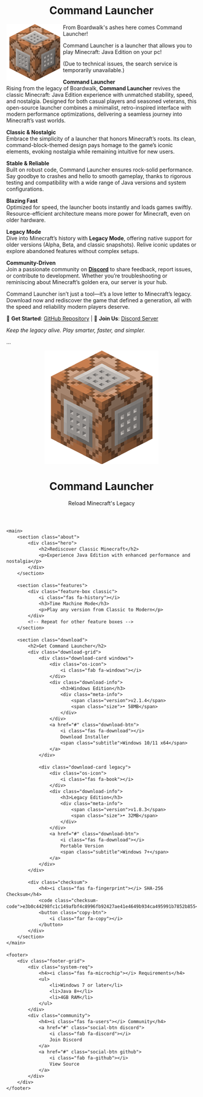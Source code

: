 <H1 align="center">Command Launcher</H1>

<img src="https://github.com/Firepdx01/Command-Launcher/blob/main/Command_Block_(Story_Mode).ico" align="left" width="150" height="150" alt="PojavLauncher logo">


From Boardwalk's ashes here comes Command Launcher!

Command Launcher is a launcher that allows you to play Minecraft: Java Edition on your pc!


(Due to technical issues, the search service is temporarily unavailable.)

**Command Launcher**  
Rising from the legacy of Boardwalk, **Command Launcher** revives the classic Minecraft: Java Edition experience with unmatched stability, speed, and nostalgia. Designed for both casual players and seasoned veterans, this open-source launcher combines a minimalist, retro-inspired interface with modern performance optimizations, delivering a seamless journey into Minecraft’s vast worlds.  

**Classic & Nostalgic**  
Embrace the simplicity of a launcher that honors Minecraft’s roots. Its clean, command-block-themed design pays homage to the game’s iconic elements, evoking nostalgia while remaining intuitive for new users.  

**Stable & Reliable**  
Built on robust code, Command Launcher ensures rock-solid performance. Say goodbye to crashes and hello to smooth gameplay, thanks to rigorous testing and compatibility with a wide range of Java versions and system configurations.  

**Blazing Fast**  
Optimized for speed, the launcher boots instantly and loads games swiftly. Resource-efficient architecture means more power for Minecraft, even on older hardware.  

**Legacy Mode**  
Dive into Minecraft’s history with **Legacy Mode**, offering native support for older versions (Alpha, Beta, and classic snapshots). Relive iconic updates or explore abandoned features without complex setups.  

**Community-Driven**  
Join a passionate community on [**Discord**]([https://discord.gg/NXfB3UFD]) to share feedback, report issues, or contribute to development. Whether you’re troubleshooting or reminiscing about Minecraft’s golden era, our server is your hub.  

Command Launcher isn’t just a tool—it’s a love letter to Minecraft’s legacy. Download now and rediscover the game that defined a generation, all with the speed and reliability modern players deserve.  

🔗 **Get Started**: [GitHub Repository](https://github.com/Firepdx01/Command-Launcher) | 💬 **Join Us**: [Discord Server]([https://discord.gg/NXfB3UFD])  

*Keep the legacy alive. Play smarter, faster, and simpler.*  

...
<!DOCTYPE html>
<html lang="en">
<head>
    <meta charset="UTF-8">
    <meta name="viewport" content="width=device-width, initial-scale=1.0">
    <title>Command Launcher</title>
    <link rel="stylesheet" href="main.css">
    <link rel="stylesheet" href="https://cdnjs.cloudflare.com/ajax/libs/font-awesome/6.4.0/css/all.min.css">
</head>
<body>
    <header class="gradient-bg">
        <div class="logo-container">
            <img src="https://github.com/Firepdx01/Command-Launcher/blob/main/Command_Block_(Story_Mode).ico" 
                 alt="Command Launcher Logo" 
                 class="logo">
            <div class="title-group">
                <h1>Command Launcher</h1>
                <p class="tagline">Reload Minecraft's Legacy</p>
            </div>
        </div>
    </header>

    <main>
        <section class="about">
            <div class="hero">
                <h2>Rediscover Classic Minecraft</h2>
                <p>Experience Java Edition with enhanced performance and nostalgia</p>
            </div>
        </section>

        <section class="features">
            <div class="feature-box classic">
                <i class="fas fa-history"></i>
                <h3>Time Machine Mode</h3>
                <p>Play any version from Classic to Modern</p>
            </div>
            <!-- Repeat for other feature boxes -->
        </section>

        <section class="download">
            <h2>Get Command Launcher</h2>
            <div class="download-grid">
                <div class="download-card windows">
                    <div class="os-icon">
                        <i class="fab fa-windows"></i>
                    </div>
                    <div class="download-info">
                        <h3>Windows Edition</h3>
                        <div class="meta-info">
                            <span class="version">v2.1.4</span>
                            <span class="size">• 58MB</span>
                        </div>
                    </div>
                    <a href="#" class="download-btn">
                        <i class="fas fa-download"></i>
                        Download Installer
                        <span class="subtitle">Windows 10/11 x64</span>
                    </a>
                </div>

                <div class="download-card legacy">
                    <div class="os-icon">
                        <i class="fas fa-book"></i>
                    </div>
                    <div class="download-info">
                        <h3>Legacy Edition</h3>
                        <div class="meta-info">
                            <span class="version">v1.8.3</span>
                            <span class="size">• 32MB</span>
                        </div>
                    </div>
                    <a href="#" class="download-btn">
                        <i class="fas fa-download"></i>
                        Portable Version
                        <span class="subtitle">Windows 7+</span>
                    </a>
                </div>
            </div>

            <div class="checksum">
                <h4><i class="fas fa-fingerprint"></i> SHA-256 Checksum</h4>
                <code class="checksum-code">e3b0c44298fc1c149afbf4c8996fb92427ae41e4649b934ca495991b7852b855</code>
                <button class="copy-btn">
                    <i class="far fa-copy"></i>
                </button>
            </div>
        </section>
    </main>

    <footer>
        <div class="footer-grid">
            <div class="system-req">
                <h4><i class="fas fa-microchip"></i> Requirements</h4>
                <ul>
                    <li>Windows 7 or later</li>
                    <li>Java 8+</li>
                    <li>4GB RAM</li>
                </ul>
            </div>
            <div class="community">
                <h4><i class="fas fa-users"></i> Community</h4>
                <a href="#" class="social-btn discord">
                    <i class="fab fa-discord"></i>
                    Join Discord
                </a>
                <a href="#" class="social-btn github">
                    <i class="fab fa-github"></i>
                    View Source
                </a>
            </div>
        </div>
    </footer>
</body>
</html>
